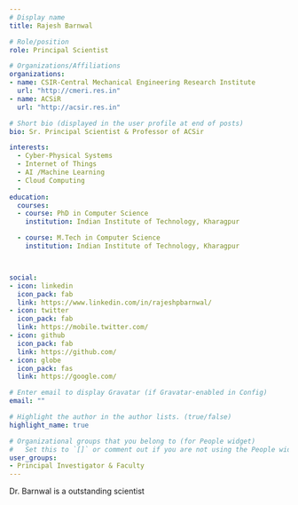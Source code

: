 ```yaml
---
# Display name
title: Rajesh Barnwal

# Role/position
role: Principal Scientist 

# Organizations/Affiliations
organizations:
- name: CSIR-Central Mechanical Engineering Research Institute
  url: "http://cmeri.res.in"
- name: ACSiR
  url: "http://acsir.res.in"

# Short bio (displayed in the user profile at end of posts)
bio: Sr. Principal Scientist & Professor of ACSir

interests:
  - Cyber-Physical Systems
  - Internet of Things
  - AI /Machine Learning
  - Cloud Computing
  - 
education:
  courses:
  - course: PhD in Computer Science
    institution: Indian Institute of Technology, Kharagpur

  - course: M.Tech in Computer Science
    institution: Indian Institute of Technology, Kharagpur



social:
- icon: linkedin
  icon_pack: fab
  link: https://www.linkedin.com/in/rajeshpbarnwal/
- icon: twitter
  icon_pack: fab
  link: https://mobile.twitter.com/
- icon: github
  icon_pack: fab
  link: https://github.com/
- icon: globe
  icon_pack: fas
  link: https://google.com/

# Enter email to display Gravatar (if Gravatar-enabled in Config)
email: ""

# Highlight the author in the author lists. (true/false)
highlight_name: true

# Organizational groups that you belong to (for People widget)
#   Set this to `[]` or comment out if you are not using the People widget.
user_groups:
- Principal Investigator & Faculty
---
```


Dr. Barnwal is a outstanding scientist 
